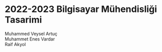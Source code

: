# 2022-2023 Bilgisayar Mühendisliği Tasarimi

Muhammed Veysel Artuç <br/>
Muhammet Enes Vardar<br/>
Raif Akyol<br/>
